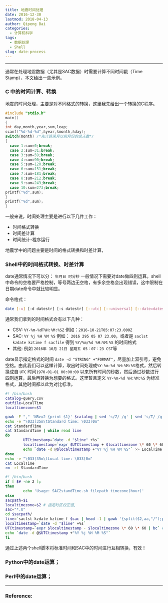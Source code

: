 ```yaml
---
title: 地震时间处理
date: 2016-12-30
lastmod: 2018-04-13
author: Qipeng Bai
categories:
  - 计算机科学
tags:
  - 数据处理
  - Shell
slug: date-process
---
```


---
通常在处理地震数据（尤其是SAC数据）时需要计算不同时间戳（Time Stamp），本文给出一些示例。

<!--more-->

### C 中的时间计算、转换
地震的时间处理，主要是对不同格式的转换，这里我先给出一个转换的C程序。

``` C
#include "stdio.h"
main()
{
int day,month,year,sum,leap;
scanf("%d-%d-%d",&year,&month,&day);
switch(month) /*先计算某月以前月份的总天数*/
{
  case 1:sum=0;break;
  case 2:sum=31;break;
  case 3:sum=59;break;
  case 4:sum=90;break;
  case 5:sum=120;break;
  case 6:sum=151;break;
  case 7:sum=181;break;
  case 8:sum=212;break;
  case 9:sum=243;break;
  case 10:sum=273;break;
printf("%d",sum);
}  
printf("%d",sum);
}
```
一般来说，时间处理主要是进行以下几件工作：

- 时间格式转换
- 时间差计算
- 时间统计-程序运行

地震学中的问题主要是时间的格式转换和时差计算，

### Shell中的时间格式转换、时差计算

date通常情况下可以分： `年月日 时分秒` 一般情况下需要对date做四则运算。shell中命令的空格要严格控制，等号两边无空格，有多余空格会出现错误，这中限制在日期date命令中就比较明显。

命令格式：
``` bash
date [-u] [-d datestr] [-s datestr] [--utc] [--universal] [--date=datestr] [--set=datestr] [--help] [-version] [+FORMAT] [MMDDhhmm[[CC]YY][.ss]]
```
通常我们拿到的时间格式会有以下几种：

- CSV: `%Y-%m-%dT%H:%M:%SZ` 例如：`2016-10-21T05:07:23.000Z`
- SAC: `%Y %j %H %M %S` 例如： `2016 295 05 07 23.00`，或者是 `saclst kzdate kztime f sacfile` 得到 `%Y/%m/%d %H:%M:%S` 的时间格式
- 其他: 例如 `2016年 10月 21日 星期五 05：07：23 CST`等

date显示指定格式的时间 `date -d "STRING" +"FORMAT"`，尽量加上双引号，避免空格。由此我们可以这样计算，取出时间处理成`%Y-%m-%d %H:%M:%S`格式，然后转换成自 `UTC` 时间`1970-01-01 00:00:00` 以来所有时间的秒数，然后通过秒数进行四则运算，最后再转换为想要的格式。这里暂且定义 `%Y-%m-%d %H:%M:%S` 为标准格式，其他时间都以此为对比标准。
``` bash
#! /bin/bash
catalog=query.csv
outfile=LocalTime
localtimezone=$1

gawk -F "," 'NR>=2 {print $1}' $catalog | sed 's/Z/ /g' | sed 's/T/ /g' > StandardTime
echo -e "\033[35m\tStandard time: \033[0m"
cat StandardTime
cat StandardTime | while read line
do
        UTCtimestamp=`date -d "$line" +%s`
        localtimestamp=`expr $UTCtimestamp + $localtimezone \* 60 \* 60 | bc` # oneday=86400(s)
        echo `date -d @$localtimestamp +"%Y %j %H %M %S"` >> LocalTime
done
echo -e "\033[35m\tLocal time: \033[0m"
cat LocalTime
rm -rf StandardTime
```
  
```bash
#! /bin/bash
if [ $# -ne 2 ];
then
        echo 'Usage: SAC2standTime.sh filepath timezone(hour)'
else
sacpath=$1
localtimezone=$2 # 指定时区校正值,
sac="*.U"
cd $sacpath/
line=`saclst kzdate kztime f $sac | head -1 | gawk '{split($2,aa,"/");print aa[1]"-"aa[2]"-"aa[3],$3}'`
localtimestamp=`date -d "$line" +%s`
UTCtimestamp=`expr $localtimestamp - $localtimezone \* 60 \* 60 | bc` # oneday=86400(s) onehour=3600(s)
echo `date -d @$UTCtimestamp +"%Y %j %H %M %S"`
fi
```

通过上述两个shell脚本将标准时间和SAC中的时间进行互相转换，有效！

### Python中的date运算；
### Perl中的date运算；

-----
### Reference: